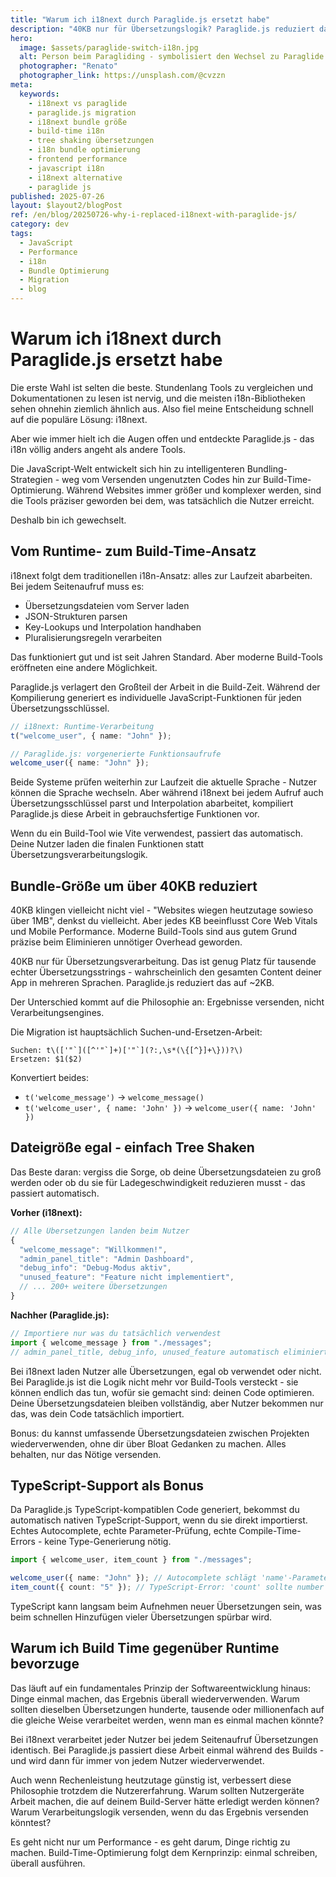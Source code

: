 ```yaml
---
title: "Warum ich i18next durch Paraglide.js ersetzt habe"
description: "40KB nur für Übersetzungslogik? Paraglide.js reduziert das auf 2KB und ermöglicht Tree Shaking sowie Build-Time-Optimierung. Warum ich gewechselt bin."
hero:
  image: $assets/paraglide-switch-i18n.jpg
  alt: Person beim Paragliding - symbolisiert den Wechsel zu Paraglide.js
  photographer: "Renato"
  photographer_link: https://unsplash.com/@cvzzn
meta:
  keywords:
    - i18next vs paraglide
    - paraglide.js migration
    - i18next bundle größe
    - build-time i18n
    - tree shaking übersetzungen
    - i18n bundle optimierung
    - frontend performance
    - javascript i18n
    - i18next alternative
    - paraglide js
published: 2025-07-26
layout: $layout2/blogPost
ref: /en/blog/20250726-why-i-replaced-i18next-with-paraglide-js/
category: dev
tags:
  - JavaScript
  - Performance
  - i18n
  - Bundle Optimierung
  - Migration
  - blog
---
```


# Warum ich i18next durch Paraglide.js ersetzt habe

Die erste Wahl ist selten die beste. Stundenlang Tools zu vergleichen und Dokumentationen zu lesen ist nervig, und die meisten i18n-Bibliotheken sehen ohnehin ziemlich ähnlich aus. Also fiel meine Entscheidung schnell auf die populäre Lösung: i18next.

Aber wie immer hielt ich die Augen offen und entdeckte Paraglide.js - das i18n völlig anders angeht als andere Tools.

Die JavaScript-Welt entwickelt sich hin zu intelligenteren Bundling-Strategien - weg vom Versenden ungenutzten Codes hin zur Build-Time-Optimierung. Während Websites immer größer und komplexer werden, sind die Tools präziser geworden bei dem, was tatsächlich die Nutzer erreicht.

Deshalb bin ich gewechselt.

## Vom Runtime- zum Build-Time-Ansatz

i18next folgt dem traditionellen i18n-Ansatz: alles zur Laufzeit abarbeiten. Bei jedem Seitenaufruf muss es:

- Übersetzungsdateien vom Server laden
- JSON-Strukturen parsen
- Key-Lookups und Interpolation handhaben
- Pluralisierungsregeln verarbeiten

Das funktioniert gut und ist seit Jahren Standard. Aber moderne Build-Tools eröffneten eine andere Möglichkeit.

Paraglide.js verlagert den Großteil der Arbeit in die Build-Zeit. Während der Kompilierung generiert es individuelle JavaScript-Funktionen für jeden Übersetzungsschlüssel.

```typescript
// i18next: Runtime-Verarbeitung
t("welcome_user", { name: "John" });

// Paraglide.js: vorgenerierte Funktionsaufrufe
welcome_user({ name: "John" });
```

Beide Systeme prüfen weiterhin zur Laufzeit die aktuelle Sprache - Nutzer können die Sprache wechseln. Aber während i18next bei jedem Aufruf auch Übersetzungsschlüssel parst und Interpolation abarbeitet, kompiliert Paraglide.js diese Arbeit in gebrauchsfertige Funktionen vor.

Wenn du ein Build-Tool wie Vite verwendest, passiert das automatisch. Deine Nutzer laden die finalen Funktionen statt Übersetzungsverarbeitungslogik.

## Bundle-Größe um über 40KB reduziert

40KB klingen vielleicht nicht viel - "Websites wiegen heutzutage sowieso über 1MB", denkst du vielleicht. Aber jedes KB beeinflusst Core Web Vitals und Mobile Performance. Moderne Build-Tools sind aus gutem Grund präzise beim Eliminieren unnötiger Overhead geworden.

40KB nur für Übersetzungsverarbeitung. Das ist genug Platz für tausende echter Übersetzungsstrings - wahrscheinlich den gesamten Content deiner App in mehreren Sprachen. Paraglide.js reduziert das auf ~2KB.

Der Unterschied kommt auf die Philosophie an: Ergebnisse versenden, nicht Verarbeitungsengines.

Die Migration ist hauptsächlich Suchen-und-Ersetzen-Arbeit:

```regex
Suchen: t\(['"`]([^'"`]+)['"`](?:,\s*(\{[^}]+\}))?\)
Ersetzen: $1($2)
```

Konvertiert beides:

- `t('welcome_message')` → `welcome_message()`
- `t('welcome_user', { name: 'John' })` → `welcome_user({ name: 'John' })`

## Dateigröße egal - einfach Tree Shaken

Das Beste daran: vergiss die Sorge, ob deine Übersetzungsdateien zu groß werden oder ob du sie für Ladegeschwindigkeit reduzieren musst - das passiert automatisch.

**Vorher (i18next):**

```typescript
// Alle Übersetzungen landen beim Nutzer
{
  "welcome_message": "Willkommen!",
  "admin_panel_title": "Admin Dashboard",
  "debug_info": "Debug-Modus aktiv",
  "unused_feature": "Feature nicht implementiert",
  // ... 200+ weitere Übersetzungen
}
```

**Nachher (Paraglide.js):**

```typescript
// Importiere nur was du tatsächlich verwendest
import { welcome_message } from "./messages";
// admin_panel_title, debug_info, unused_feature automatisch eliminiert
```

Bei i18next laden Nutzer alle Übersetzungen, egal ob verwendet oder nicht. Bei Paraglide.js ist die Logik nicht mehr vor Build-Tools versteckt - sie können endlich das tun, wofür sie gemacht sind: deinen Code optimieren. Deine Übersetzungsdateien bleiben vollständig, aber Nutzer bekommen nur das, was dein Code tatsächlich importiert.

Bonus: du kannst umfassende Übersetzungsdateien zwischen Projekten wiederverwenden, ohne dir über Bloat Gedanken zu machen. Alles behalten, nur das Nötige versenden.

## TypeScript-Support als Bonus

Da Paraglide.js TypeScript-kompatiblen Code generiert, bekommst du automatisch nativen TypeScript-Support, wenn du sie direkt importierst. Echtes Autocomplete, echte Parameter-Prüfung, echte Compile-Time-Errors - keine Type-Generierung nötig.

```typescript
import { welcome_user, item_count } from "./messages";

welcome_user({ name: "John" }); // Autocomplete schlägt 'name'-Parameter vor
item_count({ count: "5" }); // TypeScript-Error: 'count' sollte number sein
```

TypeScript kann langsam beim Aufnehmen neuer Übersetzungen sein, was beim schnellen Hinzufügen vieler Übersetzungen spürbar wird.

## Warum ich Build Time gegenüber Runtime bevorzuge

Das läuft auf ein fundamentales Prinzip der Softwareentwicklung hinaus: Dinge einmal machen, das Ergebnis überall wiederverwenden. Warum sollten dieselben Übersetzungen hunderte, tausende oder millionenfach auf die gleiche Weise verarbeitet werden, wenn man es einmal machen könnte?

Bei i18next verarbeitet jeder Nutzer bei jedem Seitenaufruf Übersetzungen identisch. Bei Paraglide.js passiert diese Arbeit einmal während des Builds - und wird dann für immer von jedem Nutzer wiederverwendet.

Auch wenn Rechenleistung heutzutage günstig ist, verbessert diese Philosophie trotzdem die Nutzererfahrung. Warum sollten Nutzergeräte Arbeit machen, die auf deinem Build-Server hätte erledigt werden können? Warum Verarbeitungslogik versenden, wenn du das Ergebnis versenden könntest?

Es geht nicht nur um Performance - es geht darum, Dinge richtig zu machen. Build-Time-Optimierung folgt dem Kernprinzip: einmal schreiben, überall ausführen.
